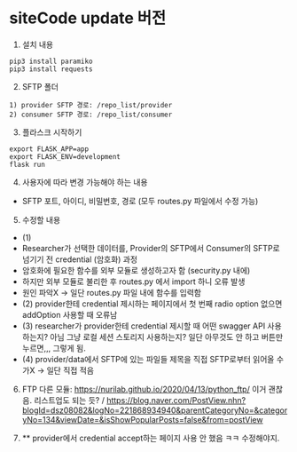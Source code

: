 # siteCode update 버전

1. 설치 내용
```
pip3 install paramiko
pip3 install requests
```

2. SFTP 폴더
```
1) provider SFTP 경로: /repo_list/provider
2) consumer SFTP 경로: /repo_list/consumer
```

3. 플라스크 시작하기
```
export FLASK_APP=app
export FLASK_ENV=development
flask run
```

4. 사용자에 따라 변경 가능해야 하는 내용
- SFTP 포트, 아이디, 비밀번호, 경로 (모두 routes.py 파일에서 수정 가능)

5. 수정할 내용
- (1)
- Researcher가 선택한 데이터를, Provider의 SFTP에서 Consumer의 SFTP로 넘기기 전 credential (암호화) 과정
- 암호화에 필요한 함수를 외부 모듈로 생성하고자 함 (security.py 내에)
- 하지만 외부 모듈로 불리한 후 routes.py 에서 import 하니 오류 발생
- 원인 파악X -> 일단 routes.py 파일 내에 함수를 입력함
- (2) provider한테 credential 제시하는 페이지에서 첫 번째 radio option 없으면 addOption 사용할 때 오류남
- (3) researcher가 provider한테 credential 제시할 때 어떤 swagger API 사용하는지? 아님 그냥 로컬 세션 스토리지 사용하는지? 일단 아무것도 안 하고 버튼만 누르면,,, 그렇게 됨.
- (4) provider/data에서 SFTP에 있는 파일들 제목을 직접 SFTP로부터 읽어올 수가X -> 일단 직접 적음

6. FTP 다른 모듈: https://nurilab.github.io/2020/04/13/python_ftp/ 이거 괜찮음. 리스트업도 되는 듯? / https://blog.naver.com/PostView.nhn?blogId=dsz08082&logNo=221868934940&parentCategoryNo=&categoryNo=134&viewDate=&isShowPopularPosts=false&from=postView

7. ** provider에서 credential accept하는 페이지 사용 안 했음 ㅋㅋ 수정해야지.